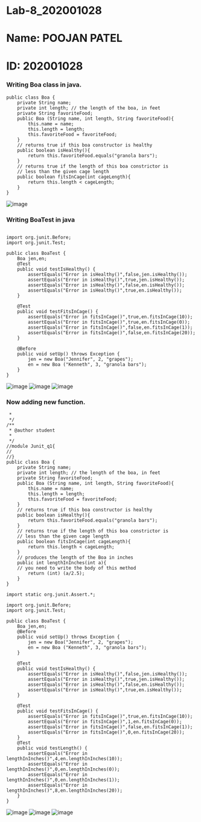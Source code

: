 # Lab-8_202001028
# Name:  POOJAN PATEL
# ID: 202001028

### Writing Boa class in java.
```
public class Boa {
	private String name;
	private int length; // the length of the boa, in feet
	private String favoriteFood;
	public Boa (String name, int length, String favoriteFood){
		this.name = name;
		this.length = length;
		this.favoriteFood = favoriteFood;
	}
	// returns true if this boa constructor is healthy
	public boolean isHealthy(){
		return this.favoriteFood.equals("granola bars");
	}
	// returns true if the length of this boa constrictor is
	// less than the given cage length
	public boolean fitsInCage(int cageLength){
		return this.length < cageLength;
	}
}
```
![image](https://user-images.githubusercontent.com/94627901/233060696-49217ce6-6189-406c-aff1-5f8e2a98f8d4.png)

### Writing BoaTest in java
```import static org.junit.Assert.*;

import org.junit.Before;
import org.junit.Test;

public class BoaTest {
	Boa jen,en;
	@Test
	public void testIsHealthy() {
		assertEquals("Error in isHealthy()",false,jen.isHealthy());
		assertEquals("Error in isHealthy()",true,jen.isHealthy());
		assertEquals("Error in isHealthy()",false,en.isHealthy());
		assertEquals("Error in isHealthy()",true,en.isHealthy());
	}

	@Test
	public void testFitsInCage() {
		assertEquals("Error in fitsInCage()",true,en.fitsInCage(10));
		assertEquals("Error in fitsInCage()",true,en.fitsInCage(0));
		assertEquals("Error in fitsInCage()",false,en.fitsInCage(1));
		assertEquals("Error in fitsInCage()",false,en.fitsInCage(20));
	}
	
	@Before
	public void setUp() throws Exception {
		jen = new Boa("Jennifer", 2, "grapes");
		en = new Boa ("Kenneth", 3, "granola bars");
	}
}

```
![image](https://user-images.githubusercontent.com/94627901/233060832-036af479-15cb-4dfd-9859-09daed33fdb7.png)
![image](https://user-images.githubusercontent.com/94627901/233060861-9e155f02-f114-4796-b44a-f4f0dad65151.png)
![image](https://user-images.githubusercontent.com/94627901/233060886-982b1fc2-9256-42e1-8d0b-773b3ac89deb.png)


### Now adding new function.
```/**
 * 
 */
/**
 * @author student
 *
 */
//module Junit_q1{
//	
//}
public class Boa {
	private String name;
	private int length; // the length of the boa, in feet
	private String favoriteFood;
	public Boa (String name, int length, String favoriteFood){
		this.name = name;
		this.length = length;
		this.favoriteFood = favoriteFood;
	}
	// returns true if this boa constructor is healthy
	public boolean isHealthy(){
		return this.favoriteFood.equals("granola bars");
	}
	// returns true if the length of this boa constrictor is
	// less than the given cage length
	public boolean fitsInCage(int cageLength){
		return this.length < cageLength;
	}
	// produces the length of the Boa in inches
	public int lengthInInches(int a){
	// you need to write the body of this method
		return (int) (a/2.5);
	}
}
```
```
import static org.junit.Assert.*;

import org.junit.Before;
import org.junit.Test;

public class BoaTest {
	Boa jen,en;
	@Before
	public void setUp() throws Exception {
		jen = new Boa("Jennifer", 2, "grapes");
		en = new Boa ("Kenneth", 3, "granola bars");
	}
	
	@Test
	public void testIsHealthy() {
		assertEquals("Error in isHealthy()",false,jen.isHealthy());
		assertEquals("Error in isHealthy()",true,jen.isHealthy());
		assertEquals("Error in isHealthy()",false,en.isHealthy());
		assertEquals("Error in isHealthy()",true,en.isHealthy());
	}

	@Test
	public void testFitsInCage() {
		assertEquals("Error in fitsInCage()",true,en.fitsInCage(10));
		assertEquals("Error in fitsInCage()",1,en.fitsInCage(0));
		assertEquals("Error in fitsInCage()",false,en.fitsInCage(1));
		assertEquals("Error in fitsInCage()",0,en.fitsInCage(20));
	}
	@Test
	public void testLength() {
		assertEquals("Error in lengthInInches()",4,en.lengthInInches(10));
		assertEquals("Error in lengthInInches()",0,en.lengthInInches(0));
		assertEquals("Error in lengthInInches()",0,en.lengthInInches(1));
		assertEquals("Error in lengthInInches()",8,en.lengthInInches(20));
	}
}
```
![image](https://user-images.githubusercontent.com/94627901/233060979-c2c6a42c-3a2e-4816-828f-3755609f50c7.png)
![image](https://user-images.githubusercontent.com/94627901/233061005-6a208d7f-5bb4-415b-81ac-3c5d52ec74c4.png)
![image](https://user-images.githubusercontent.com/94627901/233061033-1de92f84-6f8e-44aa-8950-98c3344755d6.png)

